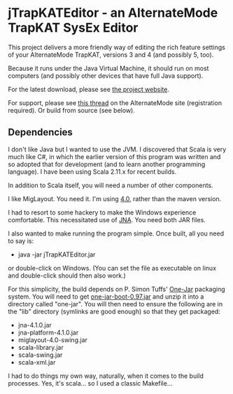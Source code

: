 jTrapKATEditor - an AlternateMode TrapKAT SysEx Editor
======================================================

This project delivers a more friendly way of editing the rich feature settings
of your AlternateMode TrapKAT, versions 3 and 4 (and possibly 5, too).

Because it runs under the Java Virtual Machine, it should run on most computers
(and possibly other devices that have full Java support).

For the latest download, please see [the project website](http://pljones.github.io/jTrapKATEditor/ "the project website").

For support, please see
[this thread](http://www.alternatemode.com/forum/index.php?topic=4140 "jTrapKATEditor for Windows, MacOS and Linux")
on the AlternateMode site (registration required).  Or build from source (see below).


Dependencies
------------
I don't like Java but I wanted to use the JVM.  I discovered that Scala is very much like C#,
in which the earlier version of this program was written and so adopted that for development
(and to learn another programming language).  I have been using Scala 2.11.x for recent builds.

In addition to Scala itself, you will need a number of other components.

I like MigLayout.  You need it.  I'm using [4.0](http://www.miglayout.com/ "MigLayout Downloads"),
rather than the maven version.

I had to resort to some hackery to make the Windows experience comfortable.
This necessitated use of [JNA](https://github.com/twall/jna#download "Download").
You need both JAR files.

I also wanted to make running the program simple.  Once built, all you need to say is:

+ java -jar jTrapKATEditor.jar

or double-click on Windows.
(You can set the file as executable on linux and double-click should then also work.)

For this simplicity, the build depends on P. Simon Tuffs'
[One-Jar](http://one-jar.sourceforge.net/index.php?page=introduction&file=intro "One-Jar Introduction")
packaging system.  You will need to get
[one-jar-boot-0.97.jar](http://one-jar.sourceforge.net/index.php?page=downloads&file=downloads "Downloads")
and unzip it into a directory called "one-jar".  You will then need to ensure the following are in the "lib" directory
(symlinks are good enough) so that they get packaged:

+ jna-4.1.0.jar
+ jna-platform-4.1.0.jar
+ miglayout-4.0-swing.jar
+ scala-library.jar
+ scala-swing.jar
+ scala-xml.jar

I had to do things my own way, naturally, when it comes to the build processes.  Yes, it's scala... so I used a classic Makefile...
